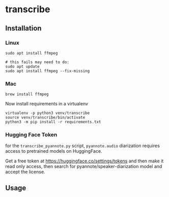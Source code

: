 # transcribe

## Installation

### Linux

```shell
sudo apt install ffmpeg

# this fails may need to do:
sudo apt update
sudo apt install ffmpeg --fix-missing
```

### Mac

```shell
brew install ffmpeg
```

Now install requirements in a virtualenv

```shell
virtualenv -p python3 venv/transcribe
source venv/transcribe/bin/activate
python3 -m pip install -r requirements.txt
```

### Hugging Face Token

for the `transcribe_pyannote.py` script, `pyannote.audio` diarization requires access to pretrained models on HuggingFace.

Get a free token at https://huggingface.co/settings/tokens and then make it read only access, then search for pyannote/speaker-diarization model and accept the license.

## Usage

```shell

```


